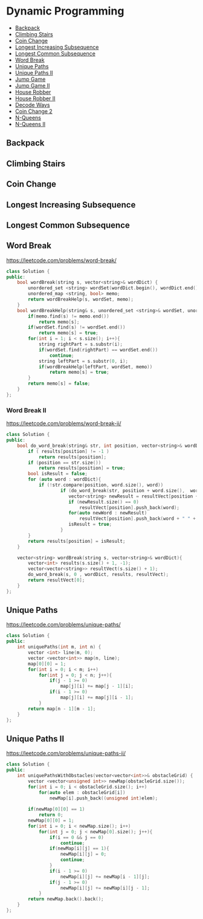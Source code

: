 # Dynamic Programming

+ [Backpack](#backpack)
+ [Climbing Stairs](#climbing-stairs)
+ [Coin Change](#coin-change)
+ [Longest Increasing Subsequence](#longest-increasing-subsequence)
+ [Longest Common Subsequence](#longest-common-subsequence)
+ [Word Break](#word-break)
+ [Unique Paths](#unique-path)
+ [Unique Paths II](#unique-paths-ii)
+ [Jump Game](#jump-game)
+ [Jump Game II](#jump-game-ii)
+ [House Robber](#house-robber)
+ [House Robber II](#house-robber-ii)
+ [Decode Ways](#decode-ways)
+ [Coin Change 2](#coin-change-2)
+ [N-Queens](#n-queens)
+ [N-Queens II](#n-queens-ii)

## Backpack
## Climbing Stairs
## Coin Change
## Longest Increasing Subsequence
## Longest Common Subsequence
## Word Break

https://leetcode.com/problems/word-break/

```C++
class Solution {
public:
    bool wordBreak(string s, vector<string>& wordDict) {
        unordered_set <string> wordSet(wordDict.begin(), wordDict.end());
        unordered_map <string, bool> memo;
        return wordBreakHelp(s, wordSet, memo);
    }
    bool wordBreakHelp(string& s, unordered_set <string>& wordSet, unordered_map <string, bool>& memo){
        if(memo.find(s) != memo.end())
            return memo[s];
        if(wordSet.find(s) != wordSet.end())
            return memo[s] = true;
        for(int i = 1; i < s.size(); i++){
            string rightPart = s.substr(i);
            if(wordSet.find(rightPart) == wordSet.end())
                continue;
            string leftPart = s.substr(0, i);
            if(wordBreakHelp(leftPart, wordSet, memo))
                return memo[s] = true;
        }
        return memo[s] = false;
    }
};
```
### Word Break II

https://leetcode.com/problems/word-break-ii/

```C++
class Solution {
public:
	bool do_word_break(string& str, int position, vector<string>& wordDict, vector<int>& results, vector<vector<string> >& resultVect){
		if ( results[position] != -1 )
            return results[position];
		if (position == str.size())
            return results[position] = true;
		bool isResult = false;
		for (auto word : wordDict){
            if (!str.compare(position, word.size(), word))
                    if (do_word_break(str, position + word.size(),  wordDict, results, resultVect)){
                       vector<string> newResult = resultVect[position + word.size()];
                       if (newResult.size() == 0)
                           resultVect[position].push_back(word);
                       for(auto newWord : newResult)
                           resultVect[position].push_back(word + " " + newWord);
                       isResult = true;
                    }
		}
		return results[position] = isResult;
	}

	vector<string> wordBreak(string s, vector<string>& wordDict){
		vector<int> results(s.size() + 1, -1);
		vector<vector<string>> resultVect(s.size() + 1);
		do_word_break(s, 0 , wordDict, results, resultVect);
		return resultVect[0];
	}
};
```
## Unique Paths

https://leetcode.com/problems/unique-paths/

```C++
class Solution {
public:
    int uniquePaths(int m, int n) {
        vector <int> line(m, 0);
        vector <vector<int>> map(n, line);
        map[0][0] = 1;
        for(int i = 0; i < m; i++)
            for(int j = 0; j < n; j++){
                if(j - 1 >= 0)
                    map[j][i] += map[j - 1][i];
                if(i - 1 >= 0)
                    map[j][i] += map[j][i - 1];
            }
        return map[n - 1][m - 1];
    }
};
```

## Unique Paths II

https://leetcode.com/problems/unique-paths-ii/

```C++
class Solution {
public:
    int uniquePathsWithObstacles(vector<vector<int>>& obstacleGrid) {
        vector <vector<unsigned int>> newMap(obstacleGrid.size());
        for(int i = 0; i < obstacleGrid.size(); i++)
            for(auto elem : obstacleGrid[i])
                newMap[i].push_back((unsigned int)elem);
            
        if(newMap[0][0] == 1)
            return 0;
        newMap[0][0] = 1;
        for(int i = 0; i < newMap.size(); i++)
            for(int j = 0; j < newMap[0].size(); j++){
                if(i == 0 && j == 0)
                    continue;
                if(newMap[i][j] == 1){
                    newMap[i][j] = 0;
                    continue;
                }
                if(i - 1 >= 0)
                    newMap[i][j] += newMap[i - 1][j];
                if(j - 1 >= 0)
                    newMap[i][j] += newMap[i][j - 1];
            }
        return newMap.back().back();
    }
};
```
